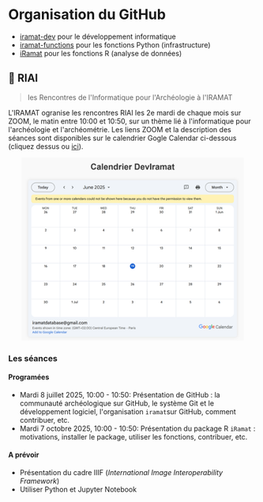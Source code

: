 # Organisation du GitHub

- [iramat-dev](https://github.com/iramat/iramat-dev) pour le développement informatique
- [iramat-functions](https://github.com/iramat/iramat-functions) pour les fonctions Python (infrastructure)
- [iRamat](https://github.com/iramat/iRamat) pour les fonctions R (analyse de données)

## 🧮 RIAI
> les Rencontres de l'Informatique pour l'Archéologie à l'IRAMAT

L'IRAMAT ogranise les rencontres RIAI les 2e mardi de chaque mois sur ZOOM, le matin entre 10:00 et 10:50, sur un thème lié à l'informatique pour l'archéologie et l'archéométrie. Les liens ZOOM et la description des séances sont disponibles sur le calendrier Gogle Calendar ci-dessous (cliquez dessus ou [ici](https://iramat.github.io/iramat-dev/admin/calendrier.html)).

<p align="center">
  <a href="https://iramat.github.io/iramat-dev/admin/calendrier.html" target="_blank">
    <img src="https://raw.githubusercontent.com/iramat/iramat-dev/master/img/admin-calendrier.png" width="450">
  </a>
</p>

### Les séances

#### Programées

- Mardi 8 juillet 2025, 10:00 - 10:50: Présentation de GitHub : la communauté archéologique sur GitHub, le système Git et le développement logiciel, l'organisation `iramat`sur GitHub, comment contribuer, etc.
- Mardi 7 octobre 2025, 10:00 - 10:50: Présentation du package R `iRamat` : motivations, installer le package, utiliser les fonctions, contribuer, etc.

#### A prévoir

- Présentation du cadre IIIF (_International Image Interoperability Framework_)
- Utiliser Python et Jupyter Notebook



